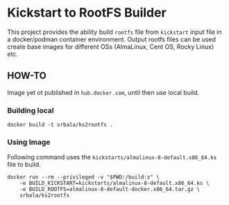 # Kickstart to RootFS Builder

This project provides the ability build `rootfs` file from `kickstart` input file in a docker/podman container environment. Output rootfs files can be used create base images for different OSs (AlmaLinux, Cent OS, Rocky Linux) etc.

## HOW-TO

Image yet ot published in `hub.docker.com`, until then use local build.
### Building local
```
docker build -t srbala/ks2rootfs .
```

### Using Image

Following command uses the `kickstarts/almalinux-8-default.x86_64.ks` file to build.

```
docker run --rm --privileged -v "$PWD:/build:z" \
    -e BUILD_KICKSTART=kickstarts/almalinux-8-default.x86_64.ks \
    -e BUILD_ROOTFS=almalinux-8-default-docker.x86_64.tar.gz \
    srbala/ks2rootfs
```
